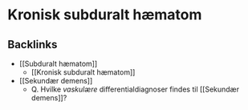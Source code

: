 # Kronisk subduralt hæmatom

## Backlinks
* [[Subduralt hæmatom]]
	* [[Kronisk subduralt hæmatom]]
* [[Sekundær demens]]
	* Q. Hvilke *vaskulære* differentialdiagnoser findes til [[Sekundær demens]]?

<!-- {BearID:CBC94C3D-327E-4B6E-8F11-B780C37A8C83-3083-00000EC4710DF0DB} -->
